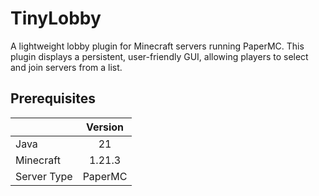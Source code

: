 # TinyLobby

A lightweight lobby plugin for Minecraft servers running PaperMC. This plugin displays a persistent, user-friendly GUI,
allowing players to select and join servers from a list.

## Prerequisites

|             | Version |
|-------------|:-------:|
| Java        |   21    |
| Minecraft   | 1.21.3  |
| Server Type | PaperMC |